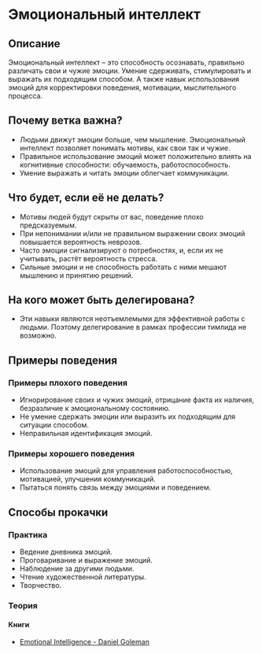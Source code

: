 # Эмоциональный интеллект
## Описание
Эмоциональный интеллект – это способность осознавать, правильно различать свои и чужие эмоции. Умение сдерживать, стимулировать и выражать их подходящим способом. А также навык использования эмоций для корректировки поведения, мотивации, мыслительного процесса.

## Почему ветка важна?
- Людьми движут эмоции больше, чем мышление. Эмоциональный интеллект позволяет понимать мотивы, как свои так и чужие.
- Правильное использование эмоций может положительно влиять на когнитивные способности: обучаемость, работоспособность.
- Умение выражать и читать эмоции облегчает коммуникации.

## Что будет, если её не делать?
- Мотивы людей будут скрыты от вас, поведение плохо предсказуемым.
- При непонимании и/или не правильном выражении своих эмоций повышается вероятность неврозов.
- Часто эмоции сигнализируют о потребностях, и, если их не учитывать, растёт вероятность стресса.
- Сильные эмоции и не способность работать с ними мешают мышлению и принятию решений.

## На кого может быть делегирована?
- Эти навыки являются неотъемлемыми для эффективной работы с людьми. Поэтому делегирование в рамках профессии тимлида не возможно.

## Примеры поведения
### Примеры плохого поведения
- Игнорирование своих и чужих эмоций, отрицание факта их наличия, безразличие к эмоциональному состоянию.
- Не умение сдержать эмоции или выразить их подходящим для ситуации способом.
- Неправильная идентификация эмоций.

### Примеры хорошего поведения
- Использование эмоций для управления работоспособностью, мотивацией, улучшения коммуникаций.
- Пытаться понять связь между эмоциями и поведением.

## Способы прокачки
### Практика
- Ведение дневника эмоций.
- Проговаривание и выражение эмоций.
- Наблюдение за другими людьми.
- Чтение художественной литературы.
- Творчество.

### Теория
#### Книги
- [Emotional Intelligence - Daniel Goleman](https://www.amazon.com/Emotional-Intelligence-10th-Anniversary-Matter/dp/055380491X/)
